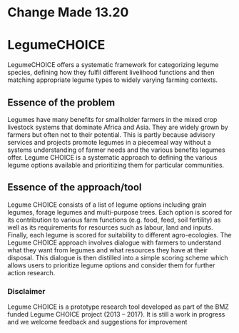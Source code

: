 # Change Made 13.20

# LegumeCHOICE

LegumeCHOICE offers a systematic framework for categorizing legume species, defining how they
fulfil different livelihood functions and then matching appropriate legume types to widely varying
farming contexts.

## Essence of the problem

Legumes have many benefits for smallholder farmers in the mixed crop livestock systems that dominate Africa and Asia. They are widely grown by farmers but often not to their potential. This is partly because advisory services and projects promote legumes in a piecemeal way without a systems understanding of farmer needs and the various benefits legumes offer. Legume CHOICE is a systematic approach to defining the various legume options available and prioritizing them for particular communities.

## Essence of the approach/tool

Legume CHOICE consists of a list of legume options including grain legumes, forage legumes and multi-purpose trees. Each option is scored for its contribution to various farm functions (e.g. food, feed, soil fertility) as well as its requirements for resources such as labour, land and inputs. Finally, each legume is scored for suitability to different agro-ecologies. The Legume CHOICE approach involves dialogue with farmers to understand what they want from legumes and what resources they have at their disposal. This dialogue is then distilled into a simple scoring scheme which allows users to prioritize legume options and consider them for further action research.

### Disclaimer

Legume CHOICE is a prototype research tool developed as part of the BMZ funded Legume CHOICE project (2013 – 2017). It is still a work in progress and we welcome feedback and suggestions for improvement
